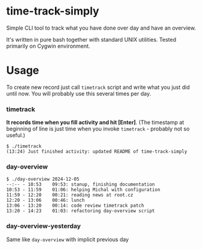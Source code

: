 # time-track-simply
Simple CLI tool to track what you have done over day and have an overview.

It's written in pure bash together with standard UNIX utilities. Tested primarily on Cygwin environment.

# Usage
To create new record just call `timetrack` script and write what you just did until now. You will probably use this several times per day.

### timetrack
**It records time when you fill activity and hit [Enter]**. (The timestamp at beginning of line is just time when you invoke `timetrack` - probably not so useful.)
```console
$ ./timetrack
(13:24) Just finished activity: updated README of time-track-simply
```


### day-overview
```console
$ ./day-overview 2024-12-05
--:-- - 10:53    09:53: stanup, finishing documentation
10:53 - 11:59    01:06: helping Michal with configuration
11:59 - 12:20    00:21: reading news at root.cz
12:20 - 13:06    00:46: lunch
13:06 - 13:20    00:14: code review timetrack patch
13:20 - 14:23    01:03: refactoring day-overview script
```

### day-overview-yesterday
Same like `day-overview` with implicit previous day
